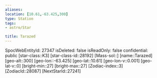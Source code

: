 ```yaml
---
aliases: 
location: [10.61,-63.425,300]
type: Station
tags:
- astro/Star

title: Tarazed
---
```

SpocWebEntityId: 27347
isDeleted: false
isReadOnly: false
confidential: public
[star-class::K3]
[star-class-id::28192]
[Mass-sol::]
[name::Tarazed]
[geo-alt::300]
[geo-lon::-63.425]
[geo-lat::10.61]
[geo-lon-v::0.001]
[geo-lat-v::0]
[bright-min::27]
[bright-max::27]
[Zodiac-index::3]
[ZodiacId::28087]
[NextStarId::27241]



